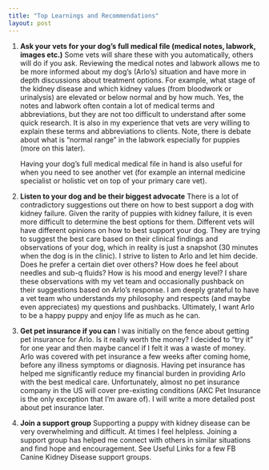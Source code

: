```yaml
---
title: "Top Learnings and Recommendations"
layout: post
---
```


1. **Ask your vets for your dog’s full medical file (medical notes, labwork, images etc.)** 
	Some vets will share these with you automatically, others will do if you ask. Reviewing the medical notes and labwork allows me to be more informed about my dog’s (Arlo’s) situation and have more in depth discussions about treatment options. For example, what stage of the kidney disease and which kidney values (from bloodwork or urinalysis) are elevated or below normal and by how much. Yes, the notes and labwork often contain a lot of medical terms and abbreviations, but they are not too difficult to understand after some quick research. It is also in my experience that vets are very willing to explain these terms and abbreviations to clients. Note, there is debate about what is “normal range” in the labwork especially for puppies (more on this later).

	Having your dog’s full medical medical file in hand is also useful for when you need to see another vet (for example an internal medicine specialist or holistic vet on top of your primary care vet). 

2. **Listen to your dog and be their biggest advocate**
	There is a lot of contradictory suggestions out there on how to best support a dog with kidney failure. Given the rarity of puppies with kidney failure, it is even more difficult to determine the best options for them. Different vets will have different opinions on how to best support your dog. They are trying to suggest the best care based on their clinical findings and observations of your dog, which in reality is just a snapshot (30 minutes when the dog is in the clinic). I strive to listen to Arlo and let him decide.  Does he prefer a certain diet over others?  How does he feel about needles and sub-q fluids? How is his mood and energy level? I share these observations with my vet team and occasionally pushback on their suggestions based on Arlo’s response.  I am deeply grateful to have a vet team who understands my philosophy and respects (and maybe even appreciates) my questions and pushbacks. Ultimately, I want Arlo to be a happy puppy and enjoy life as much as he can. 

3. **Get pet insurance if you can**
	I was initially on the fence about getting pet insurance for Arlo. Is it really worth the money?  I decided to “try it” for one year and then maybe cancel if I felt it was a waste of money. Arlo was covered with pet insurance a few weeks after coming home, before any illness symptoms or diagnosis. Having pet insurance has helped me significantly reduce my financial burden in providing Arlo with the best medical care.  Unfortunately, almost no pet insurance company in the US will cover pre-existing conditions (AKC Pet Insurance is the only exception that I’m aware of). I will write a more detailed post about pet insurance later.

4. **Join a support group**
	Supporting a puppy with kidney disease can be very overwhelming and difficult. At times I feel helpless. Joining a support group has helped me connect with others in similar situations and find hope and encouragement.  See Useful Links for a few FB Canine Kidney Disease support groups.